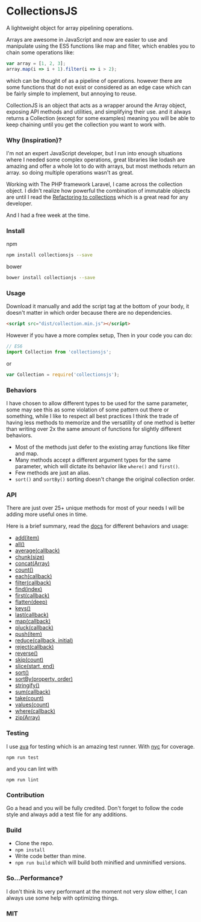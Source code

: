 # CollectionsJS

A lightweight object for array pipelining operations.

Arrays are awesome in JavaScript and now are easier to use and manipulate using the ES5 functions like map and filter, which enables you to chain some operations like:

```JavaScript
var array = [1, 2, 3];
array.map(i => i + 1).filter(i => i > 2);
```
which can be thought of as a pipeline of operations. however there are some functions that do not exist or considered as an edge case which can be fairly simple to implement, but annoying to reuse.

CollectionJS is an object that acts as a wrapper around the Array object, exposing  API methods and utilities, and simplifying their use. and it always returns a Collection (except for some examples) meaning you will be able to keep chaining until you get the collection you want to work with.

### Why (Inspiration)?
I'm not an expert JavaScript developer, but I run into enough situations where I needed some complex operations, great libraries like lodash are amazing and offer a whole lot to do with arrays, but most methods return an array. so doing multiple operations wasn't as great.

Working with The PHP framework Laravel, I came across the collection object. I didn't realize how powerful the combination of immutable objects are until I read the [Refactoring to collections](http://adamwathan.me/refactoring-to-collections/) which is a great read for any developer.

And I had a free week at the time.

### Install

npm

```bash
npm install collectionsjs --save
```

bower

```bash
bower install collectionjs --save
```

### Usage

Download it manually and add the script tag at the bottom of your body, it doesn't matter in which order because there are no dependencies.
```html
<script src="dist/collection.min.js"></script>
```

However if you have a more complex setup, Then in your code you can do:

```JavaScript
// ES6
import Collection from 'collectionsjs';
```

or

```JavaScript
var Collection = require('collectionsjs');
```

### Behaviors
I have chosen to allow different types to be used for the same parameter, some may see this as some violation of some pattern out there or something, while I like to respect all best practices I think the trade of having less methods to memorize and the versatility of one method is better than writing over 2x the same amount of functions for slightly different behaviors.

* Most of the methods just defer to the existing array functions like filter and map.
* Many methods accept a different argument types for the same parameter, which will dictate its behavior like `where()` and `first()`.
* Few methods are just an alias.
* `sort()` and `sortBy()` sorting doesn't change the original collection order.

### API
There are just over 25+ unique methods for most of your needs I will be adding more useful ones in time.

Here is a brief summary, read the [docs](https://logaretm.github.io/collectionsjs/) for different behaviors and usage:

* [add(item)](https://logaretm.github.io/collectionsjs/class/src/collection.js~Collection.html#instance-method-add)
* [all()](https://logaretm.github.io/collectionsjs/class/src/collection.js~Collection.html#instance-method-all)
* [average(callback)](https://logaretm.github.io/collectionsjs/class/src/collection.js~Collection.html#instance-method-average)
* [chunk(size)](https://logaretm.github.io/collectionsjs/class/src/collection.js~Collection.html#instance-method-chunk)
* [concat(Array)](https://logaretm.github.io/collectionsjs/class/src/collection.js~Collection.html#instance-method-concat)
* [count()](https://logaretm.github.io/collectionsjs/class/src/collection.js~Collection.html#instance-method-count)
* [each(callback)](https://logaretm.github.io/collectionsjs/class/src/collection.js~Collection.html#instance-method-each)
* [filter(callback)](https://logaretm.github.io/collectionsjs/class/src/collection.js~Collection.html#instance-method-filter)
* [find(index)](https://logaretm.github.io/collectionsjs/class/src/collection.js~Collection.html#instance-method-find)
* [first(callback)](https://logaretm.github.io/collectionsjs/class/src/collection.js~Collection.html#instance-method-first)
* [flatten(deep)](https://logaretm.github.io/collectionsjs/class/src/collection.js~Collection.html#instance-method-flatten)
* [keys()](https://logaretm.github.io/collectionsjs/class/src/collection.js~Collection.html#instance-method-keys)
* [last(callback)](https://logaretm.github.io/collectionsjs/class/src/collection.js~Collection.html#instance-method-last)
* [map(callback)](https://logaretm.github.io/collectionsjs/class/src/collection.js~Collection.html#instance-method-map)
* [pluck(callback)](https://logaretm.github.io/collectionsjs/class/src/collection.js~Collection.html#instance-method-pluck)
* [push(item)](https://logaretm.github.io/collectionsjs/class/src/collection.js~Collection.html#instance-method-push)
* [reduce(callback, initial)](https://logaretm.github.io/collectionsjs/class/src/collection.js~Collection.html#instance-method-reduce)
* [reject(callback)](https://logaretm.github.io/collectionsjs/class/src/collection.js~Collection.html#instance-method-reject)
* [reverse()](https://logaretm.github.io/collectionsjs/class/src/collection.js~Collection.html#instance-method-reverse)
* [skip(count)](https://logaretm.github.io/collectionsjs/class/src/collection.js~Collection.html#instance-method-skip)
* [slice(start, end)](https://logaretm.github.io/collectionsjs/class/src/collection.js~Collection.html#instance-method-slice)
* [sort()](https://logaretm.github.io/collectionsjs/class/src/collection.js~Collection.html#instance-method-sort)
* [sortBy(property, order)](https://logaretm.github.io/collectionsjs/class/src/collection.js~Collection.html#instance-method-sortBy)
* [stringify()](https://logaretm.github.io/collectionsjs/class/src/collection.js~Collection.html#instance-method-stringify)
* [sum(callback)](https://logaretm.github.io/collectionsjs/class/src/collection.js~Collection.html#instance-method-sum)
* [take(count)](https://logaretm.github.io/collectionsjs/class/src/collection.js~Collection.html#instance-method-take)
* [values(count)](https://logaretm.github.io/collectionsjs/class/src/collection.js~Collection.html#instance-method-values)
* [where(callback)](https://logaretm.github.io/collectionsjs/class/src/collection.js~Collection.html#instance-method-where)
* [zip(Array)](https://logaretm.github.io/collectionsjs/class/src/collection.js~Collection.html#instance-method-zip)

### Testing

I use [ava](https://github.com/avajs/ava) for testing which is an amazing test runner. With [nyc](https://github.com/istanbuljs/nyc) for coverage.

`npm run test`

and you can lint with

`npm run lint`

### Contribution

Go a head and you will be fully credited.
Don't forget to follow the code style and always add a test file for any additions.

### Build

* Clone the repo.
* `npm install`
* Write code better than mine.
* `npm run build` which will build both minified and unminified versions.


### So...Performance?

I don't think its very performant at the moment not very slow either, I can always use some help with optimizing things.

### MIT
